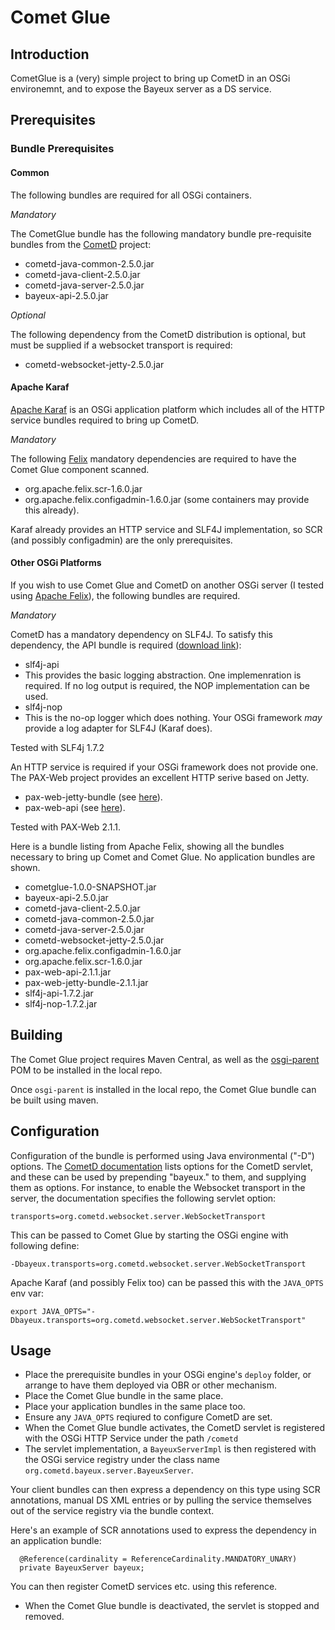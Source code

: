 # Comet Glue

## Introduction

CometGlue is a (very) simple project to bring up CometD in an OSGi environemnt, and to expose the Bayeux server as a DS service.

## Prerequisites

### Bundle Prerequisites

#### Common

The following bundles are required for all OSGi containers.

*Mandatory*

The CometGlue bundle has the following mandatory bundle pre-requisite bundles from the [CometD](http://download.cometd.org/) project:

* cometd-java-common-2.5.0.jar
* cometd-java-client-2.5.0.jar
* cometd-java-server-2.5.0.jar
* bayeux-api-2.5.0.jar

*Optional* 

The following dependency from the CometD distribution is optional, but must be supplied if a websocket transport is required:

* cometd-websocket-jetty-2.5.0.jar


#### Apache Karaf

[Apache Karaf](http://karaf.apache.org/) is an OSGi application platform which includes all of the HTTP service bundles required to bring up CometD.

*Mandatory*

The following [Felix](http://felix.apache.org/site/downloads.cgi) mandatory dependencies are required to have the Comet Glue component scanned.

* org.apache.felix.scr-1.6.0.jar
* org.apache.felix.configadmin-1.6.0.jar (some containers may provide this already).

Karaf already provides an HTTP service and SLF4J implementation, so SCR (and possibly configadmin) are the only prerequisites.

#### Other OSGi Platforms

If you wish to use Comet Glue and CometD on another OSGi server (I tested using [Apache Felix](http://felix.apache.org/site/index.html)), the following bundles are required.

*Mandatory*

CometD has a mandatory dependency on SLF4J.  To satisfy this dependency, the API bundle is required ([download link](http://slf4j.org/download.html)):

* slf4j-api 
 * This provides the basic logging abstraction.  One implemenration is required.  If no log output is required, the NOP implementation can be used.
* slf4j-nop
 * This is the no-op logger which does nothing.  Your OSGi framework *may* provide a log adapter for SLF4J (Karaf does).
 
Tested with SLF4j 1.7.2

An HTTP service is required if your OSGi framework does not provide one.  The PAX-Web project provides an excellent HTTP serive based on Jetty.

* pax-web-jetty-bundle (see [here](http://repo1.maven.org/maven2/org/ops4j/pax/web/pax-web-jetty-bundle/2.1.1/)).
* pax-web-api (see [here](http://repo1.maven.org/maven2/org/ops4j/pax/web/pax-web-api/2.1.1/)).

Tested with PAX-Web 2.1.1.

Here is a bundle listing from Apache Felix, showing all the bundles necessary to bring up Comet and Comet Glue. No application bundles are shown.

* cometglue-1.0.0-SNAPSHOT.jar
* bayeux-api-2.5.0.jar
* cometd-java-client-2.5.0.jar
* cometd-java-common-2.5.0.jar
* cometd-java-server-2.5.0.jar
* cometd-websocket-jetty-2.5.0.jar
* org.apache.felix.configadmin-1.6.0.jar
* org.apache.felix.scr-1.6.0.jar
* pax-web-api-2.1.1.jar
* pax-web-jetty-bundle-2.1.1.jar
* slf4j-api-1.7.2.jar
* slf4j-nop-1.7.2.jar


## Building

The Comet Glue project requires Maven Central, as well as the [osgi-parent](https://github.com/john-hawksley/osgi-parent) POM to be installed in the local repo.

Once `osgi-parent` is installed in the local repo, the Comet Glue bundle can be built using maven.


## Configuration

Configuration of the bundle is performed using Java environmental ("-D") options.  The [CometD documentation](http://docs.cometd.org/reference/#java_server) lists options for the CometD servlet, and these can be used by prepending "bayeux." to them, and supplying them as options.  For instance, to enable the Websocket transport in the server, the documentation specifies the following servlet option:

    transports=org.cometd.websocket.server.WebSocketTransport
  
This can be passed to Comet Glue by starting the OSGi engine with following define:

    -Dbayeux.transports=org.cometd.websocket.server.WebSocketTransport
    
Apache Karaf (and possibly Felix too) can be passed this with the `JAVA_OPTS` env var:

    export JAVA_OPTS="-Dbayeux.transports=org.cometd.websocket.server.WebSocketTransport"

## Usage

* Place the prerequisite bundles in your OSGi engine's `deploy` folder, or arrange to have them deployed via OBR or other mechanism.
* Place the Comet Glue bundle in the same place.
* Place your application bundles in the same place too.
* Ensure any `JAVA_OPTS` reqiured to configure CometD are set.
* When the Comet Glue bundle activates, the CometD servlet is registered with the OSGi HTTP Service under the path `/cometd`
* The servlet implementation, a `BayeuxServerImpl` is then registered with the OSGi service registry under the class name `org.cometd.bayeux.server.BayeuxServer`. 

Your client bundles can then express a dependency on this type using SCR annotations, manual DS XML entries or by pulling the service themselves out of the service registry via the bundle context.

Here's an example of SCR annotations used to express the dependency in an application bundle:

      @Reference(cardinality = ReferenceCardinality.MANDATORY_UNARY)
      private BayeuxServer bayeux;

You can then register CometD services etc. using this reference.

* When the Comet Glue bundle is deactivated, the servlet is stopped and removed.
